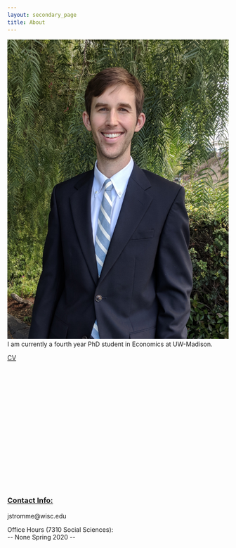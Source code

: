 ```yaml
---
layout: secondary_page
title: About
---
```

<style>
  .makespace {
     margin-bottom: 8.1cm;
  }
  h3 {
    text-decoration: underline;
}
</style>

<p>
<img src="/headshot_oct_2018.jpg" class="about-avatar" /> I am currently a fourth year PhD student in Economics at UW-Madison. 
</p>

<p>
<a href="/jrstromme_cv.pdf">CV</a>
</p>


<p class="makespace">


<h3> Contact Info:</h3> 
   jstromme@wisc.edu
</p>

<p>
Office Hours (7310 Social Sciences): <br />
   -- None Spring 2020 --
</p>



